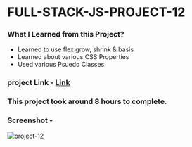 # FULL-STACK-JS-PROJECT-12
### What I Learned from this Project?
* Learned to use flex grow, shrink & basis
* Learned about various CSS Properties
* Used various Psuedo Classes.
### project Link - [Link](https://bagaltanaji.github.io/FULL-STACK-JS-PROJECT-12/)
### This project took around 8 hours to complete.
### Screenshot -
![project-12](https://user-images.githubusercontent.com/113286299/195869095-de835230-201f-457b-b9cc-87e598b37e44.png)
